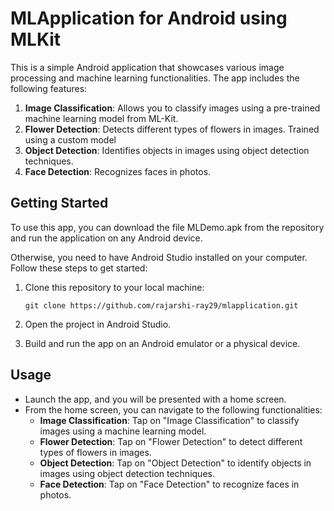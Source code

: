 # MLApplication for Android using MLKit

This is a simple Android application that showcases various image processing and machine learning functionalities. The app includes the following features:

1. **Image Classification**: Allows you to classify images using a pre-trained machine learning model from ML-Kit.
2. **Flower Detection**: Detects different types of flowers in images. Trained using a custom model
3. **Object Detection**: Identifies objects in images using object detection techniques.
4. **Face Detection**: Recognizes faces in photos.

## Getting Started

To use this app, you can download the file MLDemo.apk from the repository and run the application on any Android device.

Otherwise, you need to have Android Studio installed on your computer. Follow these steps to get started:

1. Clone this repository to your local machine:

   ```
   git clone https://github.com/rajarshi-ray29/mlapplication.git
   ```

2. Open the project in Android Studio.

3. Build and run the app on an Android emulator or a physical device.

## Usage

- Launch the app, and you will be presented with a home screen.
- From the home screen, you can navigate to the following functionalities:
  - **Image Classification**: Tap on "Image Classification" to classify images using a machine learning model.
  - **Flower Detection**: Tap on "Flower Detection" to detect different types of flowers in images.
  - **Object Detection**: Tap on "Object Detection" to identify objects in images using object detection techniques.
  - **Face Detection**: Tap on "Face Detection" to recognize faces in photos.
